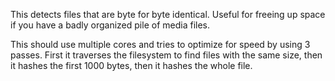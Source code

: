 This detects files that are byte for byte identical. Useful for freeing up space if you have a badly organized pile of media files.

This should use multiple cores and tries to optimize for speed by using 3 passes. First it traverses the filesystem to find files with the same size, then it hashes the first 1000 bytes, then it hashes the whole file.
